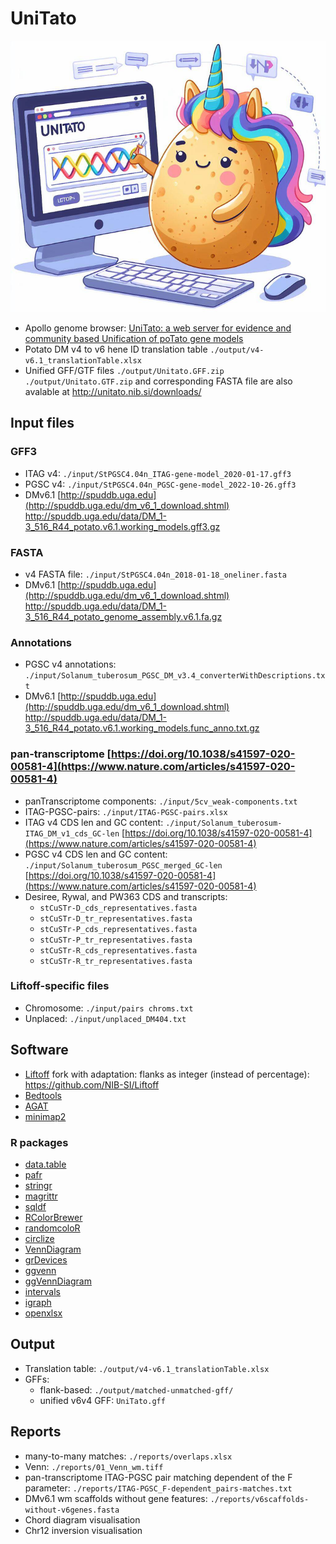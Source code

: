 # UniTato
![](./other/mascot1.png)
* Apollo genome browser: [UniTato: a web server for evidence and community based Unification of poTato gene models](https://unitato.nib.si)
* Potato DM v4 to v6 hene ID translation table ```./output/v4-v6.1_translationTable.xlsx```
* Unified GFF/GTF files ```./output/Unitato.GFF.zip``` ```./output/Unitato.GTF.zip```  and corresponding FASTA file are also avalable at <http://unitato.nib.si/downloads/>




## Input files
### GFF3
* ITAG v4: ```./input/StPGSC4.04n_ITAG-gene-model_2020-01-17.gff3```
* PGSC v4: ```./input/StPGSC4.04n_PGSC-gene-model_2022-10-26.gff3```
* DMv6.1  [http://spuddb.uga.edu](http://spuddb.uga.edu/dm_v6_1_download.shtml) <http://spuddb.uga.edu/data/DM_1-3_516_R44_potato.v6.1.working_models.gff3.gz>
### FASTA
* v4 FASTA file: ```./input/StPGSC4.04n_2018-01-18_oneliner.fasta```
* DMv6.1  [http://spuddb.uga.edu](http://spuddb.uga.edu/dm_v6_1_download.shtml) <http://spuddb.uga.edu/data/DM_1-3_516_R44_potato_genome_assembly.v6.1.fa.gz>
### Annotations
* PGSC v4 annotations: ```./input/Solanum_tuberosum_PGSC_DM_v3.4_converterWithDescriptions.txt```
* DMv6.1  [http://spuddb.uga.edu](http://spuddb.uga.edu/dm_v6_1_download.shtml) <http://spuddb.uga.edu/data/DM_1-3_516_R44_potato.v6.1.working_models.func_anno.txt.gz>
### pan-transcriptome [https://doi.org/10.1038/s41597-020-00581-4](https://www.nature.com/articles/s41597-020-00581-4)
* panTranscriptome components: ```./input/5cv_weak-components.txt```
* ITAG-PGSC-pairs: ```./input/ITAG-PGSC-pairs.xlsx```
* ITAG v4 CDS len and GC content: ```./input/Solanum_tuberosum-ITAG_DM_v1_cds_GC-len``` [https://doi.org/10.1038/s41597-020-00581-4](https://www.nature.com/articles/s41597-020-00581-4)
* PGSC v4 CDS len and GC content: ```./input/Solanum_tuberosum_PGSC_merged_GC-len``` [https://doi.org/10.1038/s41597-020-00581-4](https://www.nature.com/articles/s41597-020-00581-4)
* Desiree, Rywal, and PW363 CDS and transcripts:
   * ```stCuSTr-D_cds_representatives.fasta```
   * ```stCuSTr-D_tr_representatives.fasta```
   * ```stCuSTr-P_cds_representatives.fasta```
   * ```stCuSTr-P_tr_representatives.fasta```
   * ```stCuSTr-R_cds_representatives.fasta```
   * ```stCuSTr-R_tr_representatives.fasta```
### Liftoff-specific files
* Chromosome: ```./input/pairs chroms.txt```
* Unplaced: ```./input/unplaced_DM404.txt```

## Software
* [Liftoff](https://github.com/agshumate/Liftoff) fork with adaptation: flanks as integer (instead of percentage): <https://github.com/NIB-SI/Liftoff>
* [Bedtools](https://bedtools.readthedocs.io/en/latest/index.html)
* [AGAT](https://github.com/NBISweden/AGAT)
* [minimap2](https://github.com/lh3/minimap2)
### R packages
* [data.table](https://cran.r-project.org/web/packages/data.table/vignettes/datatable-intro.html)
* [pafr](https://cran.r-project.org/web/packages/pafr/vignettes/Introduction_to_pafr.html)
* [stringr](https://cran.r-project.org/web/packages/stringr/index.html)
* [magrittr](https://cran.r-project.org/web/packages/magrittr/index.html)
* [sqldf](https://cran.r-project.org/web/packages/sqldf/)
* [RColorBrewer](https://cran.r-project.org/web/packages/RColorBrewer/index.html)
* [randomcoloR](https://github.com/ronammar/randomcoloR)
* [circlize](https://jokergoo.github.io/circlize/)
* [VennDiagram](https://cran.r-project.org/web/packages/VennDiagram/index.html)
* [grDevices](https://search.r-project.org/R/refmans/grDevices/html/grDevices-package.html)
* [ggvenn](https://cran.r-project.org/web/packages/ggvenn/index.html)
* [ggVennDiagram](https://cran.r-project.org/web/packages/ggVennDiagram/vignettes/using-ggVennDiagram.html)
* [intervals](https://rdrr.io/rforge/intervals/)
* [igraph](https://r.igraph.org/)
* [openxlsx](https://cran.r-project.org/web/packages/openxlsx/index.html)
  
 
## Output
* Translation table: ```./output/v4-v6.1_translationTable.xlsx```
* GFFs:
   * flank-based: ```./output/matched-unmatched-gff/```
   * unified v6v4 GFF: ```UniTato.gff```
## Reports
* many-to-many matches: ```./reports/overlaps.xlsx```
* Venn: ```./reports/01_Venn_wm.tiff```
* pan-transcriptome ITAG-PGSC pair matching dependent of the F parameter: ```./reports/ITAG-PGSC_F-dependent_pairs-matches.txt```
* DMv6.1 wm scaffolds without gene features: ```./reports/v6scaffolds-without-v6genes.fasta```
* Chord diagram visualisation
* Chr12 inversion visualisation
  
  
